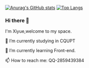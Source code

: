 [![Anurag's GitHub stats](https://github-readme-stats.vercel.app/api?username=xiyueyezibile)](https://github.com/anuraghazra/github-readme-stats)
[![Top Langs](https://github-readme-stats.vercel.app/api/top-langs/?username=xiyueyezibile)](https://github.com/anuraghazra/github-readme-stats)
### Hi there 👋
I'm Xiyue,welcome to my space.

🔭 I’m currently studying in CQUPT

🌱 I’m currently learning Front-end.

📫 How to reach me: QQ-2859439384
<!--
**xiyueyezibile/xiyueyezibile** is a ✨ _special_ ✨ repository because its `README.md` (this file) appears on your GitHub profile.

Here are some ideas to get you started:

- 🔭 I’m currently working on ...
- 🌱 I’m currently learning ...
- 👯 I’m looking to collaborate on ...
- 🤔 I’m looking for help with ...
- 💬 Ask me about ...
- 📫 How to reach me: ...
- 😄 Pronouns: ...
- ⚡ Fun fact: ...
-->
